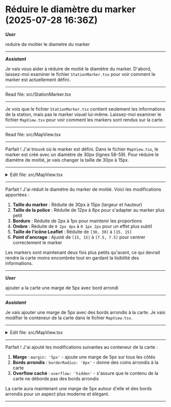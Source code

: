 <!-- Generated by SpecStory -->

# Réduire le diamètre du marker (2025-07-28 16:36Z)

_**User**_

reduire de moitier le diametre du marker

---

_**Assistant**_

Je vais vous aider à réduire de moitié le diamètre du marker. D'abord, laissez-moi examiner le fichier `StationMarker.tsx` pour voir comment le marker est actuellement défini.


---

Read file: src/StationMarker.tsx

---

Je vois que le fichier `StationMarker.tsx` contient seulement les informations de la station, mais pas le marker visuel lui-même. Laissez-moi examiner le fichier `MapView.tsx` pour voir comment les markers sont rendus sur la carte.


---

Read file: src/MapView.tsx

---

Parfait ! J'ai trouvé où le marker est défini. Dans le fichier `MapView.tsx`, le marker est créé avec un diamètre de 30px (lignes 58-59). Pour réduire le diamètre de moitié, je vais changer la taille de 30px à 15px.


---

<details><summary>Edit file: src/MapView.tsx</summary>

undefined

**Chunk 1**
Lines added: 7, lines removed: 7

```diff
@@ -65,16 +65,16 @@
                  color: white;
                  border-radius: 50%;
-                 width: 30px;
-                 height: 30px;
+                 width: 15px;
+                 height: 15px;
                  display: flex;
                  align-items: center;
                  justify-content: center;
                  font-weight: bold;
-                 font-size: 12px;
-                 border: 2px solid white;
-                 box-shadow: 0 2px 4px rgba(0,0,0,0.3);
+                 font-size: 8px;
+                 border: 1px solid white;
+                 box-shadow: 0 1px 2px rgba(0,0,0,0.3);
                ">${count}</div>`,
-               iconSize: [30, 30],
-               iconAnchor: [15, 15]
+               iconSize: [15, 15],
+               iconAnchor: [7.5, 7.5]
              });
  
```

</details>

---

Parfait ! J'ai réduit le diamètre du marker de moitié. Voici les modifications apportées :

1. **Taille du marker** : Réduite de 30px à 15px (largeur et hauteur)
2. **Taille de la police** : Réduite de 12px à 8px pour s'adapter au marker plus petit
3. **Bordure** : Réduite de 2px à 1px pour maintenir les proportions
4. **Ombre** : Réduite de `0 2px 4px` à `0 1px 2px` pour un effet plus subtil
5. **Taille de l'icône Leaflet** : Réduite de `[30, 30]` à `[15, 15]`
6. **Point d'ancrage** : Ajusté de `[15, 15]` à `[7.5, 7.5]` pour centrer correctement le marker

Les markers sont maintenant deux fois plus petits qu'avant, ce qui devrait rendre la carte moins encombrée tout en gardant la lisibilité des informations.

---

_**User**_

ajouter a la carte une marge de 5px avec bord arrondi

---

_**Assistant**_

Je vais ajouter une marge de 5px avec des bords arrondis à la carte. Je vais modifier le conteneur de la carte dans le fichier `MapView.tsx`.


---

<details><summary>Edit file: src/MapView.tsx</summary>

undefined

**Chunk 1**
Lines added: 1, lines removed: 1

```diff
@@ -15,5 +15,5 @@
  
    return (
-     <div style={{ height: '80vh', width: '100%' }}>
+     <div style={{ height: '80vh', width: '100%', margin: '5px', borderRadius: '8px', overflow: 'hidden' }}>
        <div style={{ 
          position: 'absolute', 
```

</details>

---

Parfait ! J'ai ajouté les modifications suivantes au conteneur de la carte :

1. **Marge** : `margin: '5px'` - ajoute une marge de 5px sur tous les côtés
2. **Bords arrondis** : `borderRadius: '8px'` - donne des coins arrondis à la carte
3. **Overflow caché** : `overflow: 'hidden'` - s'assure que le contenu de la carte ne déborde pas des bords arrondis

La carte aura maintenant une marge de 5px autour d'elle et des bords arrondis pour un aspect plus moderne et élégant.

---

